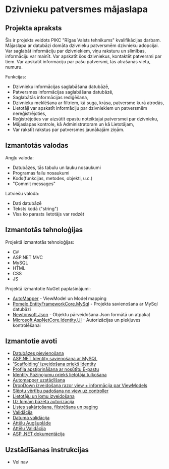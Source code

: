 # Dzivnieku patversmes mājaslapa

## Projekta apraksts
Šis ir projekts veidots PIKC "Rīgas Valsts tehnikums" kvalifikācijas darbam. Mājaslapa ar datubāzi domāta dzivnieku patversmēm dzivnieku adopcijai. Var saglabāt informāciju par dzivniekiem, viņu raksturu un slimības, informāciju var mainīt.
Var apskatīt šos dzivniekus, kontaktēt patversmi par tiem. Var apskatīt informāciju par pašu patversmi, tās atrašanās vietu, numuru.

Funkcijas:
- Dzivnieku informācijas saglabāšana datubāzē,
- Patversmes informācijas saglabāšana datubāzē,
- Saglabātās informācijas rediģēšana,
- Dzivnieku meklēšana ar filtriem, kā suga, krāsa, patversme kurā atrodās,
- Lietotāji var apskatīt informāciju par dzivniekiem un patversmēm nereģistrējoties,
- Reģistrējoties var aizsūtīt epastu noteiktajai patversmei par dzīvnieku,
- Mājaslapas kontrole, kā Administratoram un kā Lietotājam,
- Var rakstīt rakstus par patversmes jaunākajām ziņām.

## Izmantotās valodas
Angļu valoda:
- Datubāzes, tās tabulu un lauku nosaukumi
- Programas failu nosaukumi
- Kods(funkcijas, metodes, objekti, u.c.)
- "Commit messages"

Latviešu valoda:
- Dati datubāzē
- Teksts kodā ("string")
- Viss ko parasts lietotājs var redzēt

## Izmantotās tehnoloģijas
Projektā izmantotās tehnoloģijas:
- C#
- ASP.NET MVC
- MySQL
- HTML
- CSS
- JS

Projektā izmantotie NuGet paplašinājumi:
- [AutoMapper](https://www.nuget.org/packages/AutoMapper/) - ViewModel un Model mapping
- [Pomelo.EntityFrameworkCore.MySql](https://www.nuget.org/packages/Pomelo.EntityFrameworkCore.MySql/) - Projekta savienošana ar MySql datubāzi
- [Newtonsoft.Json](https://www.nuget.org/packages/Newtonsoft.Json/) - Objektu pārveidošana Json formātā un atpakaļ
- [Microsoft.AspNetCore.Identity.UI](https://www.nuget.org/packages/Microsoft.AspNetCore.Identity.UI/) - Autorizācijas un piekļuves kontrolēšanai

## Izmantotie avoti
- [Datubāzes pievienošana](https://www.c-sharpcorner.com/article/how-to-connect-mysql-with-asp-net-core/)
- [ASP.NET Identity savienošana ar MySQL](https://www.c-sharpcorner.com/article/using-asp-net-core-3-0-identity-with-mysql/)
- ['Scaffolding' izveidošana priekš Identity](https://stackoverflow.com/questions/50802781/where-are-the-login-and-register-pages-in-an-aspnet-core-scaffolded-app)
- [Profila apstiprināšana ar nosūtītu E-pastu](https://docs.microsoft.com/lv-lv/aspnet/core/security/authentication/accconfirm?view=aspnetcore-5.0&tabs=visual-studio)
- [Identity Paziņojumu priekš lietotāja tulkošana](https://stackoverflow.com/questions/19961648/how-to-localize-asp-net-identity-username-and-password-error-messages)
- [Automapper uzstādīšana](https://stackoverflow.com/questions/40275195/how-to-set-up-automapper-in-asp-net-core)
- [DropDown izveidošana razor view + informācija par ViewModels](https://stackoverflow.com/questions/12519280/using-a-foreign-key-in-dropdown-in-mvc)
- [Slēptu vērtību padošana no view uz controller](https://stackoverflow.com/questions/39405527/how-can-i-pass-hidden-field-value-from-view-to-controller-asp-net-mvc-5)
- [Lietotāju un lomu izveidošana](https://stackoverflow.com/questions/34343599/how-to-seed-users-and-roles-with-code-first-migration-using-identity-asp-net-cor)
- [Uz lomām bāzēta autorizācija](https://docs.microsoft.com/en-us/aspnet/core/security/authorization/roles?view=aspnetcore-5.0#policy-based-role-checks)
- [Listes sakārtošana, filstrēšana un paging](https://docs.microsoft.com/en-us/aspnet/core/data/ef-mvc/sort-filter-page?view=aspnetcore-5.0)
- [Validācija](https://www.tutorialsteacher.com/mvc/implement-validation-in-asp.net-mvc)
- [Datuma validācija](https://stackoverflow.com/questions/46184818/dataanotation-to-validate-a-model-how-do-i-validate-it-so-that-the-date-is-not)
- [Attēlu Augšuplāde](https://stackoverflow.com/questions/47185920/upload-image-in-asp-net-core)
- [Attēlu Validācija](https://stackoverflow.com/questions/56588900/how-to-validate-uploaded-file-in-asp-net-core)
- [ASP .NET dokumentācija](https://docs.microsoft.com/en-us/aspnet/)

## Uzstādīšanas instrukcijas
- Vel nav